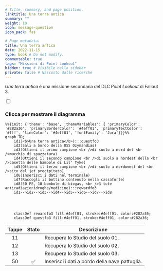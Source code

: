 ```yaml
---
# Title, summary, and page position.
linktitle: Una terra antica
summary: ""
weight: 10
icon: message-question
icon_pack: fas

# Page metadata.
title: Una terra antica
date: 2022-11-15
type: book # Do not modify.
commentable: true
tags: "Missioni di Point Lookout"
hidden: true # Visibile nella sidebar
private: false # Nascosto dalle ricerche
---
```



<div class="fo3">

*Una terra antica* è una missione secondaria del DLC *Point Lookout* di Fallout 3. 


<section class="chart-collapse">
<input type="checkbox" name="collapse2" id="handle2">
<h3 class="handle">
<label for="handle2">Clicca per mostrare il diagramma</label>
</h3>
<div class="content">

```mermaid
%%{init: {'theme': 'base', 'themeVariables': { 'primaryColor': '#282a36', 'primaryBorderColor': '#4eff01', 'primaryTextColor': '#fff', 'lineColor': '#4eff01', 'fontFamily': 'Jura'}}}%%
graph TD;
    id1(<b>Una terra antica</b>):::questfo3
    id2(Sali a bordo della USS Ozymandias)
    id3(Ottieni il primo campione <br />di suolo a nord del <br />mucchio di spazzatura)
    id4(Ottieni il secondo campione <br />di suolo a nordest della <br />casetta delle bambole di Lil' Tyke)
    id5(Ottieni il terzo campione <br />di suolo a nordovest del <br />sito del jet precipitato)
    id6(Inserisci i dati nel terminale)
    id7(Raccogli il bottino contenuto nella cassaforte) 
    id8(50 PE, 10 bombole di biogas, <br />3 tute antiradiazionidroghe/medicine):::rewardfo3
    id1-->id2-->id3-->id4-->id5-->id6-->id7-->id8
    
    
    
    
    classDef rewardfo3 fill:#4eff01, stroke:#4eff01, color:#282a36;
    classDef questfo3 fill:#4eff01, stroke:#4eff01, color:#282a36;
```

</div>
</section>

| Tappe |       Stato        | Descrizione                                    |
|:-----:|:------------------:| ---------------------------------------------- |
|  11   |                    | Recupera lo Studio del suolo 01.               |
|  12   |                    | Recupera lo Studio del suolo 02.               |
|  13   |                    | Recupera lo Studio del suolo 03.               |
|  50   | :white_check_mark: | Inserisci i dati a bordo della nave pattuglia. |





</div>